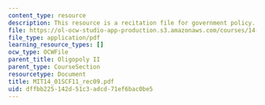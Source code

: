 ```yaml
---
content_type: resource
description: This resource is a recitation file for government policy.
file: https://ol-ocw-studio-app-production.s3.amazonaws.com/courses/14-01sc-principles-of-microeconomics-fall-2011/dffbb225142d51c3adcd71ef6bac0be5_MIT14_01SCF11_rec09.pdf
file_type: application/pdf
learning_resource_types: []
ocw_type: OCWFile
parent_title: Oligopoly II
parent_type: CourseSection
resourcetype: Document
title: MIT14_01SCF11_rec09.pdf
uid: dffbb225-142d-51c3-adcd-71ef6bac0be5
---
```

